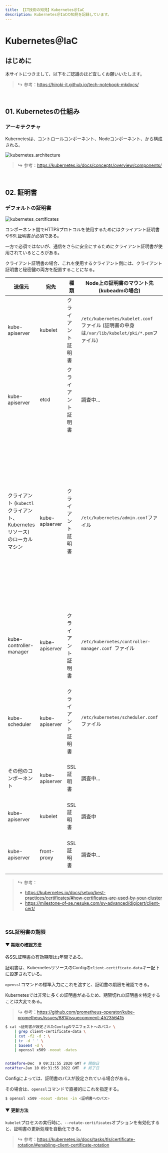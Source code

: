 ```yaml
---
title: 【IT技術の知見】Kubernetes＠IaC
description: Kubernetes＠IaCの知見を記録しています。
---
```


# Kubernetes＠IaC

## はじめに

本サイトにつきまして、以下をご認識のほど宜しくお願いいたします。



> ↪️ 参考：https://hiroki-it.github.io/tech-notebook-mkdocs/

<br>

## 01. Kubernetesの仕組み

### アーキテクチャ

Kubernetesは、コントロールコンポーネント、Nodeコンポーネント、から構成される。

![kubernetes_architecture](https://raw.githubusercontent.com/hiroki-it/tech-notebook/master/images/kubernetes_architecture.png)


> ↪️ 参考：https://kubernetes.io/docs/concepts/overview/components/


<br>


## 02. 証明書

### デフォルトの証明書

![kubernetes_certificates](https://raw.githubusercontent.com/hiroki-it/tech-notebook/master/images/kubernetes_certificates.png)

コンポーネント間でHTTPSプロトコルを使用するためにはクライアント証明書やSSL証明書が必須である。

一方で必須ではないが、通信をさらに安全にするためにクライアント証明書が使用されているところがある。

クライアント証明書の場合、これを使用するクライアント側には、クライアント証明書と秘密鍵の両方を配置することになる。



| 送信元                                               | 宛先           | 種類         | Node上の証明書のマウント先 (kubeadmの場合)                                                        | 説明                                                                                                                                                                                                                                                                                                    |
|------------------------------------------------------|----------------|------------|--------------------------------------------------------------------------------------------|-------------------------------------------------------------------------------------------------------------------------------------------------------------------------------------------------------------------------------------------------------------------------------------------------------|
| kube-apiserver                                       | kubelet        | クライアント証明書 | ```/etc/kubernetes/kubelet.conf ```ファイル (証明書の中身は```/var/lib/kubelet/pki/*.pem```ファイル) | kube-apiserverが、kubeletにHTTPSリクエストを送信するための証明書。                                                                                                                                                                                                                                                     |
| kube-apiserver                                       | etcd           | クライアント証明書 | 調査中...                                                                                  | kube-apiserverが、etcdにHTTPSリクエストを送信するための証明書。                                                                                                                                                                                                                                                        |
| クライアント (```kubectl```クライアント、Kubernetesリソース) のローカルマシン | kube-apiserver | クライアント証明書 | ```/etc/kubernetes/admin.conf```ファイル                                                       | クライアントが、kube-apiserverにHTTPSリクエストを送信するための証明書。証明書の値は、```~/.kube/config```ファイルの```client-certificate-data```キーに設定されている。証明書に不一致があると、クライアントからのリクエストで、『```x509: certificate has expired or is not yet valid```』や『```error: You must be logged in to the server (Unauthorized)```』というエラーになる。 |
| kube-controller-manager                              | kube-apiserver | クライアント証明書 | ```/etc/kubernetes/controller-manager.conf ```ファイル                                         | kube-controller-managerがkube-apiserverにHTTPSリクエストを送信するための証明書。証明書とは別に、```~/.kube/config```ファイルも必要になる。                                                                                                                                                                                         |
| kube-scheduler                                       | kube-apiserver | クライアント証明書 | ```/etc/kubernetes/scheduler.conf ```ファイル                                                  | kube-schedulerがkube-apiserverにHTTPSリクエストを送信するための証明書。証明書とは別に、```~/.kube/config```ファイルも必要になる。                                                                                                                                                                                                  |
| その他のコンポーネント                                         | kube-apiserver | SSL証明書    | 調査中...                                                                                  | kube-apiserverが各コンポーネントからHTTPSリクエストを受信するための証明書。                                                                                                                                                                                                                                                   |
| kube-apiserver                                       | kubelet        | SSL証明書    | 調査中                                                                                     | kubeletが、kube-apiserverからのHTTPSリクエストを受信するための証明書。                                                                                                                                                                                                                                                   |
| kube-apiserver                                       | front-proxy    | SSL証明書    | 調査中...                                                                                  | front-proxyが、kube-apiserverからのHTTPSリクエストを受信するための証明書。                                                                                                                                                                                                                                               |


> ↪️ 参考：
>
> - https://kubernetes.io/docs/setup/best-practices/certificates/#how-certificates-are-used-by-your-cluster
> - https://milestone-of-se.nesuke.com/sv-advanced/digicert/client-cert/


<br>

### SSL証明書の期限

#### ▼ 期限の確認方法

各SSL証明書の有効期限は```1```年間である。

証明書は、KubernetesリソースのConfigの```client-certificate-data```キー配下に設定されている。

```openssl```コマンドの標準入力にこれを渡すと、証明書の期限を確認できる。

Kubernetesでは非常に多くの証明書があるため、期限切れの証明書を特定することは大変である。

> ↪️ 参考：https://github.com/prometheus-operator/kube-prometheus/issues/881#issuecomment-452356415

```bash
$ cat <証明書が設定されたConfigのマニフェストへのパス> \
    | grep client-certificate-data \
    | cut -f2 -d : \
    | tr -d ' ' \
    | base64 -d \
    | openssl x509 -noout -dates


notBefore=Dec  9 09:31:55 2020 GMT # 開始日
notAfter=Jan 10 09:31:55 2022 GMT  # 終了日
```

Configによっては、証明書のパスが設定されている場合がある。

その場合は、```openssl```コマンドで直接的にこれを指定する。



```bash
$ openssl x509 -noout -dates -in <証明書へのパス>
```

#### ▼ 更新方法

```kubelet```プロセスの実行時に、```--rotate-certificates```オプションを有効化すると、証明書の更新処理を自動化できる。

> ↪️ 参考：https://kubernetes.io/docs/tasks/tls/certificate-rotation/#enabling-client-certificate-rotation


<br>

